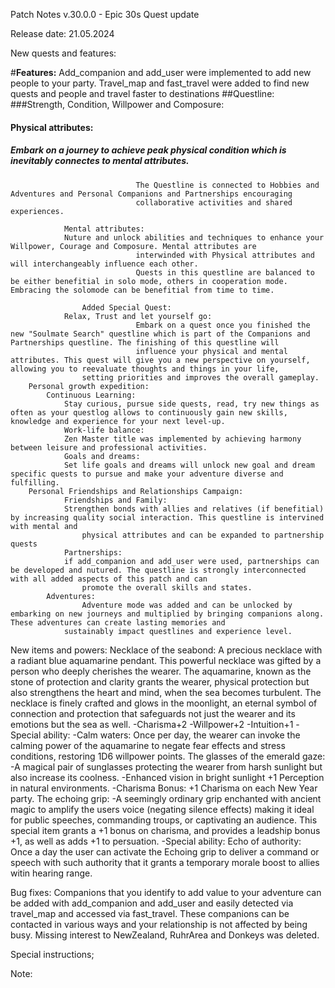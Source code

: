 Patch Notes v.30.0.0 - Epic 30s Quest update

Release date: 21.05.2024

New quests and features: 
	
#**Features:** Add_companion and add_user were implemented to add new people to your party. Travel_map and fast_travel were added to find new quests and people and travel faster to destinations
##Questline:
###Strength, Condition, Willpower and Composure: 
####			Physical attributes: 	
#####				Embark on a journey to achieve peak physical condition which is inevitably connectes to mental attributes.
                            	The Questline is connected to Hobbies and Adventures and Personal Companions and Partnerships encouraging 
                            	collaborative activities and shared experiences.
                             
     	 		Mental attributes:   
				Nuture and unlock abilities and techniques to enhance your Willpower, Courage and Composure. Mental attributes are 
                            	interwinded with Physical attributes and will interchangeably influence each other.
                            	Quests in this questline are balanced to be either benefitial in solo mode, others in cooperation mode. Embracing the solomode can be benefitial from time to time. 

                	Added Special Quest: 
				Relax, Trust and let yourself go: 
                            	Embark on a quest once you finished the new "Soulmate Search" questline which is part of the Companions and Partnerships questline. The finishing of this questline will 
                            	influence your physical and mental attributes. This quest will give you a new perspective on yourself, allowing you to reevaluate thoughts and things in your life, 
			     	setting priorities and improves the overall gameplay. 
  		Personal growth expedition: 
			Continuous Learning:    
  				Stay curious, pursue side quests, read, try new things as often as your questlog allows to continuously gain new skills, knowledge and experience for your next level-up.   
      			Work-life balance:     
				Zen Master title was implemented by achieving harmony between leisure and professional activities.  
      			Goals and dreams:       
				Set life goals and dreams will unlock new goal and dream specific quests to pursue and make your adventure diverse and fulfilling.
  		Personal Friendships and Relationships Campaign: 
      			Friendships and Family: 
				Strengthen bonds with allies and relatives (if benefitial) by increasing quality social interaction. This questline is intervined with mental and 
    				physical attributes and can be expanded to partnership quests
      			Partnerships:         
				if add_companion and add_user were used, partnerships can be developed and nutured. The questline is strongly interconnected with all added aspects of this patch and can 
    				promote the overall skills and states. 
    		Adventures:
      				Adventure mode was added and can be unlocked by embarking on new journeys and multiplied by bringing companions along. These adventures can create lasting memories and 
	  			sustainably impact questlines and experience level. 


New items and powers: 
	Necklace of the seabond: 
    		A precious necklace with a radiant blue aquamarine pendant. This powerful necklace was gifted by a person who deeply cherishes the wearer. 
      		The aquamarine, known as the stone of protection and clarity grants the wearer, physical protection but also strengthens the heart and mind, when the sea becomes turbulent. 
		The necklace is finely crafted and glows in the moonlight, an eternal symbol of connection and protection that safeguards not just the wearer and its emotions but the sea as well. 
    		-Charisma+2
    		-Willpower+2
    		-Intuition+1
    		-Special ability: 
    		-Calm waters: Once per day, the wearer can invoke the calming power of the aquamarine to negate fear effects and stress conditions, restoring 1D6 willpower points. 
  	The glasses of the emerald gaze: 
    		-A magical pair of sunglasses protecting the wearer from harsh sunlight but also increase its coolness. 
    		-Enhanced vision in bright sunlight +1 Perception in natural environments. 
    		-Charisma Bonus: +1 Charisma on each New Year party. 
  	The echoing grip: 
    		-A seemingly ordinary grip enchanted with ancient magic to amplify the users voice (negating silence effects) making it ideal for public speeches, commanding troups, or captivating an audience. 
    		This special item grants a +1 bonus on charisma, and provides a leadship bonus +1, as well as adds +1 to persuation. 
    		-Special ability: Echo of authority: Once a day the user can activate the Echoing grip to deliver a command or speech with such authority that it grants a temporary morale boost to allies witin hearing range. 
    

Bug fixes: 
    	Companions that you identify to add value to your adventure can be added with add_companion and add_user and easily detected via travel_map and accessed via fast_travel.
	These companions can be contacted in various ways and your relationship is not affected by being busy.
	Missing interest to NewZealand, RuhrArea and Donkeys was deleted.
		
Special instructions;

Note: 
      

  
